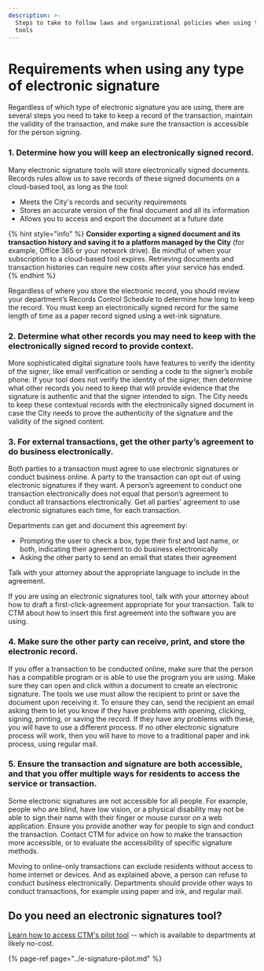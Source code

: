 ```yaml
---
description: >-
  Steps to take to follow laws and organizational policies when using these
  tools
---
```


# Requirements when using any type of electronic signature

Regardless of which type of electronic signature you are using, there are several steps you need to take to keep a record of the transaction, maintain the validity of the transaction, and make sure the transaction is accessible for the person signing.

### 1. Determine how you will keep an electronically signed record. 

Many electronic signature tools will store electronically signed documents. Records rules allow us to save records of these signed documents on a cloud-based tool, as long as the tool:

* Meets the City's records and security requirements
* Stores an accurate version of the final document and all its information
* Allows you to access and export the document at a future date

{% hint style="info" %}
**Consider exporting a signed document and its transaction history and saving it to a platform managed by the City** \(for example, Office 365 or your network drive\). Be mindful of when your subscription to a cloud-based tool expires. Retrieving documents and transaction histories can require new costs after your service has ended. 
{% endhint %}

Regardless of where you store the electronic record, you should review your department’s Records Control Schedule to determine how long to keep the record. You must keep an electronically signed record for the same length of time as a paper record signed using a wet-ink signature. 

### 2. Determine what other records you may need to keep with the electronically signed record to provide context. 

More sophisticated digital signature tools have features to verify the identity of the signer, like email verification or sending a code to the signer’s mobile phone. If your tool does not verify the identity of the signer, then determine what other records you need to keep that will provide evidence that the signature is authentic and that the signer intended to sign. The City needs to keep these contextual records with the electronically signed document in case the City needs to prove the authenticity of the signature and the validity of the signed content.  

### 3. For external transactions, get the other party’s agreement to do business electronically. 

Both parties to a transaction must agree to use electronic signatures or conduct business online. A party to the transaction can opt out of using electronic signatures if they want. A person’s agreement to conduct one transaction electronically does not equal that person’s agreement to conduct all transactions electronically. Get all parties’ agreement to use electronic signatures each time, for each transaction. 

Departments can get and document this agreement by:  

* Prompting the user to check a box, type their first and last name, or both, indicating their agreement to do business electronically 
* Asking the other party to send an email that states their agreement  

Talk with your attorney about the appropriate language to include in the agreement. 

If you are using an electronic signatures tool, talk with your attorney about how to draft a first-click-agreement appropriate for your transaction. Talk to CTM about how to insert this first agreement into the software you are using. 

### 4. Make sure the other party can receive, print, and store the electronic record. 

If you offer a transaction to be conducted online, make sure that the person has a compatible program or is able to use the program you are using. Make sure they can open and click within a document to create an electronic signature. The tools we use must allow the recipient to print or save the document upon receiving it. To ensure they can, send the recipient an email asking them to let you know if they have problems with opening, clicking, signing, printing, or saving the record. If they have any problems with these, you will have to use a different process.  If no other electronic signature process will work, then you will have to move to a traditional paper and ink process, using regular mail.   

### 5. Ensure the transaction and signature are both accessible, and that you offer multiple ways for residents to access the service or transaction. 

Some electronic signatures are not accessible for all people. For example, people who are blind, have low vision, or a physical disability may not be able to sign their name with their finger or mouse cursor on a web application. Ensure you provide another way for people to sign and conduct the transaction. Contact CTM for advice on how to make the transaction more accessible, or to evaluate the accessibility of specific signature methods. 

Moving to online-only transactions can exclude residents without access to home internet or devices. And as explained above, a person can refuse to conduct business electronically. Departments should provide other ways to conduct transactions, for example using paper and ink, and regular mail. 

## Do you need an electronic signatures tool?

[Learn how to access CTM's pilot tool](../e-signature-pilot.md) -- which is available to departments at likely no-cost. 

{% page-ref page="../e-signature-pilot.md" %}


